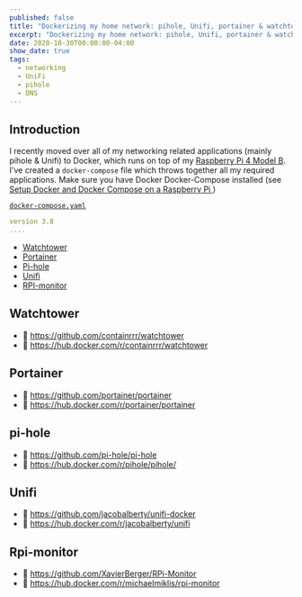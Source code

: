 ```yaml
---
published: false
title: "Dockerizing my home network: pihole, Unifi, portainer & watchtower"
excerpt: "Dockerizing my home network: pihole, Unifi, portainer & watchtower"
date: 2020-10-30T00:00:00-04:00
show_date: true
tags:
  - networking
  - UniFi
  - pihole
  - DNS
---
```


## Introduction

I recently moved over all of my networking related applications (mainly pihole & Unifi) to Docker, which runs on top of my [Raspberry Pi 4 Model B](https://www.raspberrypi.org/products/raspberry-pi-4-model-b/). I've created a `docker-compose` file which throws together all my required applications. Make sure you have Docker Docker-Compose installed (see [Setup Docker and Docker Compose on a Raspberry Pi
](https://sanderh.dev/setup-Docker-and-Docker-Compose-on-Raspberry-Pi/))

[`docker-compose.yaml`](github.com)

```yaml
version 3.8
....
```

- [Watchtower](#watchtower)
- [Portainer](#portainer)
- [Pi-hole](#pi-hole)
- [Unifi](#unifi)
- [RPI-monitor](#rpi-monitor)

## Watchtower

- 📝 https://github.com/containrrr/watchtower
- 🐋 https://hub.docker.com/r/containrrr/watchtower

## Portainer

- 📝 https://github.com/portainer/portainer
- 🐋 https://hub.docker.com/r/portainer/portainer

## pi-hole

- 📝 https://github.com/pi-hole/pi-hole
- 🐋 https://hub.docker.com/r/pihole/pihole/

## Unifi

- 📝 https://github.com/jacobalberty/unifi-docker
- 🐋 https://hub.docker.com/r/jacobalberty/unifi

## Rpi-monitor

- 📝 https://github.com/XavierBerger/RPi-Monitor
- 🐋 https://hub.docker.com/r/michaelmiklis/rpi-monitor
